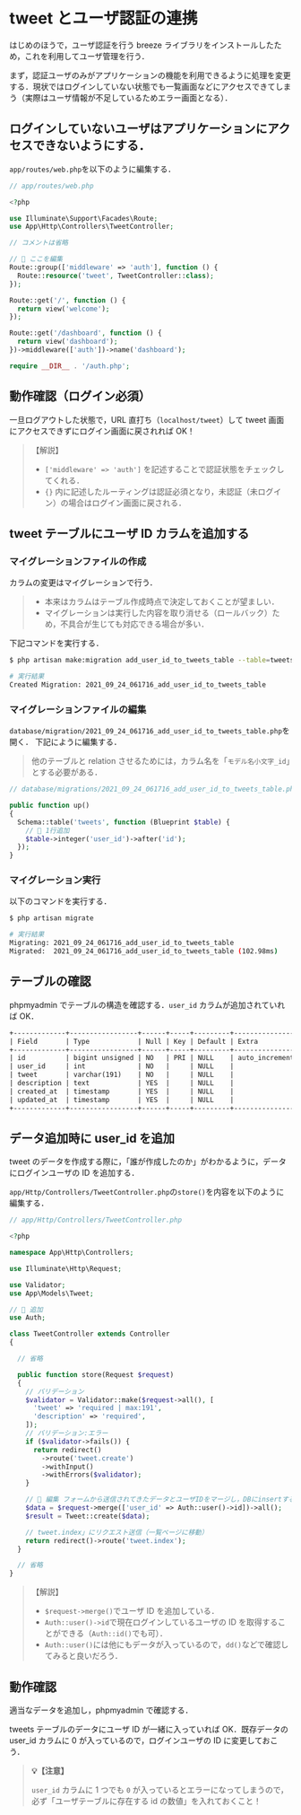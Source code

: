 # tweet とユーザ認証の連携

はじめのほうで，ユーザ認証を行う breeze ライブラリをインストールしたため，これを利用してユーザ管理を行う．

まず，認証ユーザのみがアプリケーションの機能を利用できるように処理を変更する．現状ではログインしていない状態でも一覧画面などにアクセスできてしまう（実際はユーザ情報が不足しているためエラー画面となる）．

## ログインしていないユーザはアプリケーションにアクセスできないようにする．

`app/routes/web.php`を以下のように編集する．

```php
// app/routes/web.php

<?php

use Illuminate\Support\Facades\Route;
use App\Http\Controllers\TweetController;

// コメントは省略

// 🔽 ここを編集
Route::group(['middleware' => 'auth'], function () {
  Route::resource('tweet', TweetController::class);
});

Route::get('/', function () {
  return view('welcome');
});

Route::get('/dashboard', function () {
  return view('dashboard');
})->middleware(['auth'])->name('dashboard');

require __DIR__ . '/auth.php';

```

## 動作確認（ログイン必須）

一旦ログアウトした状態で，URL 直打ち（`localhost/tweet`）して tweet 画面にアクセスできずにログイン画面に戻されれば OK！

> 【解説】
>
> - `['middleware' => 'auth']` を記述することで認証状態をチェックしてくれる．
> - `{}` 内に記述したルーティングは認証必須となり，未認証（未ログイン）の場合はログイン画面に戻される．

## tweet テーブルにユーザ ID カラムを追加する

<!-- > 📦 **Laravel コンテナ内の操作**
>
> ```bash
> $ docker-compose exec laravel.test bash
> root@8544d96d2334:/var/www/html#
> ``` -->

### マイグレーションファイルの作成

カラムの変更はマイグレーションで行う．

> - 本来はカラムはテーブル作成時点で決定しておくことが望ましい．
> - マイグレーションは実行した内容を取り消せる（ロールバック）ため，不具合が生じても対応できる場合が多い．

下記コマンドを実行する．

```bash
$ php artisan make:migration add_user_id_to_tweets_table --table=tweets

# 実行結果
Created Migration: 2021_09_24_061716_add_user_id_to_tweets_table

```

### マイグレーションファイルの編集

`database/migration/2021_09_24_061716_add_user_id_to_tweets_table.php`を開く．
下記にように編集する．

> 他のテーブルと relation させるためには，カラム名を「`モデル名小文字_id`」とする必要がある．

```php
// database/migrations/2021_09_24_061716_add_user_id_to_tweets_table.php

public function up()
{
  Schema::table('tweets', function (Blueprint $table) {
    // 🔽 1行追加
    $table->integer('user_id')->after('id');
  });
}

```

### マイグレーション実行

以下のコマンドを実行する．

```bash
$ php artisan migrate

# 実行結果
Migrating: 2021_09_24_061716_add_user_id_to_tweets_table
Migrated:  2021_09_24_061716_add_user_id_to_tweets_table (102.98ms)

```

## テーブルの確認

phpmyadmin でテーブルの構造を確認する．`user_id` カラムが追加されていれば OK．

```txt
+-------------+-----------------+------+-----+---------+----------------+
| Field       | Type            | Null | Key | Default | Extra          |
+-------------+-----------------+------+-----+---------+----------------+
| id          | bigint unsigned | NO   | PRI | NULL    | auto_increment |
| user_id     | int             | NO   |     | NULL    |                |
| tweet       | varchar(191)    | NO   |     | NULL    |                |
| description | text            | YES  |     | NULL    |                |
| created_at  | timestamp       | YES  |     | NULL    |                |
| updated_at  | timestamp       | YES  |     | NULL    |                |
+-------------+-----------------+------+-----+---------+----------------+
```

<!-- 【今回は不要】コマンドで確認する場合は以下の手順で行う．

> 📦 **MySQL コンテナ内の操作**
>
> ```bash
> $ docker-compose exec mysql bash
> root@d984f6614597:/#
> ```

mysql にログインしてテーブルを確認する．パスワードは`password`．

```bash
$ mysql -u sail -p

mysql> use laratter
Reading table information for completion of table and column names
You can turn off this feature to get a quicker startup with -A

Database changed

mysql> show tables;
+------------------------+
| Tables_in_laratter     |
+------------------------+
| failed_jobs            |
| migrations             |
| password_resets        |
| personal_access_tokens |
| tweets                 |
| users                  |
+------------------------+
6 rows in set (0.01 sec)

mysql> desc tweets;
+-------------+-----------------+------+-----+---------+----------------+
| Field       | Type            | Null | Key | Default | Extra          |
+-------------+-----------------+------+-----+---------+----------------+
| id          | bigint unsigned | NO   | PRI | NULL    | auto_increment |
| user_id     | int             | NO   |     | NULL    |                |
| tweet       | varchar(191)    | NO   |     | NULL    |                |
| description | text            | YES  |     | NULL    |                |
| created_at  | timestamp       | YES  |     | NULL    |                |
| updated_at  | timestamp       | YES  |     | NULL    |                |
+-------------+-----------------+------+-----+---------+----------------+
6 rows in set (0.00 sec)

mysql>

``` -->

## データ追加時に user_id を追加

tweet のデータを作成する際に，「誰が作成したのか」がわかるように，データにログインユーザの ID を追加する．

`app/Http/Controllers/TweetController.php`の`store()`を内容を以下のように編集する．

```php
// app/Http/Controllers/TweetController.php

<?php

namespace App\Http\Controllers;

use Illuminate\Http\Request;

use Validator;
use App\Models\Tweet;

// 🔽 追加
use Auth;

class TweetController extends Controller
{

  // 省略

  public function store(Request $request)
  {
    // バリデーション
    $validator = Validator::make($request->all(), [
      'tweet' => 'required | max:191',
      'description' => 'required',
    ]);
    // バリデーション:エラー
    if ($validator->fails()) {
      return redirect()
        ->route('tweet.create')
        ->withInput()
        ->withErrors($validator);
    }

    // 🔽 編集 フォームから送信されてきたデータとユーザIDをマージし，DBにinsertする
    $data = $request->merge(['user_id' => Auth::user()->id])->all();
    $result = Tweet::create($data);

    // tweet.index」にリクエスト送信（一覧ページに移動）
    return redirect()->route('tweet.index');
  }

  // 省略
}

```

> 【解説】
>
> - `$request->merge()`でユーザ ID を追加している．
> - `Auth::user()->id`で現在ログインしているユーザの ID を取得することができる（`Auth::id()`でも可）．
> - `Auth::user()`には他にもデータが入っているので，`dd()`などで確認してみると良いだろう．

## 動作確認

適当なデータを追加し，phpmyadmin で確認する．

tweets テーブルのデータにユーザ ID が一緒に入っていれば OK．既存データの user_id カラムに 0 が入っているので，ログインユーザの ID に変更しておこう．

> **💡【注意】**
>
> `user_id` カラムに 1 つでも `0` が入っているとエラーになってしまうので，必ず「ユーザテーブルに存在する id の数値」を入れておくこと！
